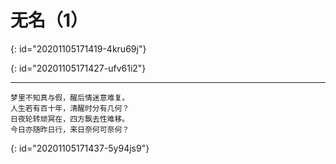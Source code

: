 # 无名（1）
{: id="20201105171419-4kru69j"}

{: id="20201105171427-ufv61i2"}

---

```text
梦里不知真与假，醒后情迷意难复。
人生若有百十年，清醒时分有几何？
日夜轮转顽冥在，四方飘去性难移。
今日亦随昨日行，来日奈何可奈何？
```
{: id="20201105171437-5y94js9"}
